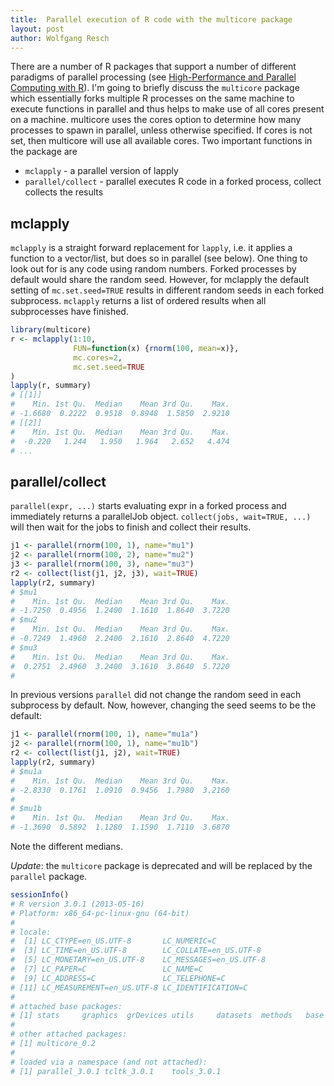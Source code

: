 ```yaml
---
title:  Parallel execution of R code with the multicore package
layout: post
author: Wolfgang Resch
---
```


There are a number of R packages that support a number of different
paradigms of parallel processing (see [High-Performance and Parallel
Computing with R](http://cran.r-project.org/web/views/HighPerformanceComputing.html)).
I'm going to briefly discuss the `multicore` package which essentially
forks multiple R processes on the same machine to execute functions in
parallel and thus helps to make use of all cores present on a machine.
multicore uses the cores option to determine how many processes to
spawn in parallel, unless otherwise specified.  If cores is not set,
then multicore will use all available cores.  Two important functions
in the package are

- `mclapply` - a parallel version of lapply
- `parallel/collect` - parallel executes R code in a forked process, collect collects the results

## mclapply

`mclapply` is a straight forward replacement for `lapply`, i.e. it
applies a function to a vector/list, but does so in parallel (see
below).  One thing to look out for is any code using random numbers.
Forked processes by default would share the random seed.  However, for
mclapply the default setting of `mc.set.seed=TRUE` results in different
random seeds in each forked subprocess.  `mclapply` returns a list of
ordered results when all subprocesses have finished.

```r
library(multicore)
r <- mclapply(1:10,
              FUN=function(x) {rnorm(100, mean=x)},
              mc.cores=2,
              mc.set.seed=TRUE
)
lapply(r, summary)
# [[1]]
#    Min. 1st Qu.  Median    Mean 3rd Qu.    Max.
# -1.6680  0.2222  0.9518  0.8948  1.5850  2.9210
# [[2]]
#    Min. 1st Qu.  Median    Mean 3rd Qu.    Max.
#  -0.220   1.244   1.950   1.964   2.652   4.474
# ...
```


## parallel/collect

`parallel(expr, ...)` starts evaluating expr in a forked process and
immediately returns a parallelJob object.  `collect(jobs, wait=TRUE,
...)` will then wait for the jobs to finish and collect their results.

```r
j1 <- parallel(rnorm(100, 1), name="mu1")
j2 <- parallel(rnorm(100, 2), name="mu2")
j3 <- parallel(rnorm(100, 3), name="mu3")
r2 <- collect(list(j1, j2, j3), wait=TRUE)
lapply(r2, summary)
# $mu1
#    Min. 1st Qu.  Median    Mean 3rd Qu.    Max.
# -1.7250  0.4956  1.2400  1.1610  1.8640  3.7220
# $mu2
#    Min. 1st Qu.  Median    Mean 3rd Qu.    Max.
# -0.7249  1.4960  2.2400  2.1610  2.8640  4.7220
# $mu3
#    Min. 1st Qu.  Median    Mean 3rd Qu.    Max.
#  0.2751  2.4960  3.2400  3.1610  3.8640  5.7220
#
```

In previous versions `parallel` did not change the random seed in each
subprocess by default.  Now, however, changing the seed seems to be
the default:

```r
j1 <- parallel(rnorm(100, 1), name="mu1a")
j2 <- parallel(rnorm(100, 1), name="mu1b")
r2 <- collect(list(j1, j2), wait=TRUE)
lapply(r2, summary)
# $mu1a
#    Min. 1st Qu.  Median    Mean 3rd Qu.    Max. 
# -2.8330  0.1761  1.0910  0.9456  1.7980  3.2160 
# 
# $mu1b
#    Min. 1st Qu.  Median    Mean 3rd Qu.    Max. 
# -1.3690  0.5892  1.1280  1.1590  1.7110  3.6870 
```

Note the different medians.

*Update*: the `multicore` package is deprecated and will be replaced
by the `parallel` package.

```r
sessionInfo()
# R version 3.0.1 (2013-05-16)
# Platform: x86_64-pc-linux-gnu (64-bit)
# 
# locale:
#  [1] LC_CTYPE=en_US.UTF-8       LC_NUMERIC=C              
#  [3] LC_TIME=en_US.UTF-8        LC_COLLATE=en_US.UTF-8    
#  [5] LC_MONETARY=en_US.UTF-8    LC_MESSAGES=en_US.UTF-8   
#  [7] LC_PAPER=C                 LC_NAME=C                 
#  [9] LC_ADDRESS=C               LC_TELEPHONE=C            
# [11] LC_MEASUREMENT=en_US.UTF-8 LC_IDENTIFICATION=C       
# 
# attached base packages:
# [1] stats     graphics  grDevices utils     datasets  methods   base     
# 
# other attached packages:
# [1] multicore_0.2
# 
# loaded via a namespace (and not attached):
# [1] parallel_3.0.1 tcltk_3.0.1    tools_3.0.1   
```

 
	

